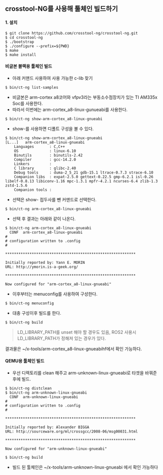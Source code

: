 ## crosstool-NG를 사용해 툴체인 빌드하기

#### 1. 설치
```
$ git clone https://github.com/crosstool-ng/crosstool-ng.git
$ cd crosstool-ng
$ ./bootstrap
$ ./configure --prefix=${PWD}
$ make
$ make install
```

#### 비글본 블랙용 툴체인 빌드
- 아래 커맨드 사용하여 사용 가능한 c-lib 찾기
```
$ bin/ct-ng list-samples
```
- 비글본은 arm-cortex a8코어와 vfpv3라는 부동소수점장치가 있는 TI AM335x Soc를 사용한다.
- 따라서 이번에는 arm-cortex_a8-linux-gunueabi를 사용한다.
```
$ bin/ct-ng show-arm-cortex_a8-linux-gnueabi
```
- show-를 사용하면 디폴트 구성을 볼 수 있다.
```
$ bin/ct-ng show-arm-cortex_a8-linux-gnueabi
[L...]   arm-cortex_a8-linux-gnueabi
    Languages       : C,C++
    OS              : linux-6.10
    Binutils        : binutils-2.42
    Compiler        : gcc-14.2.0
    Linkers         :
    C library       : glibc-2.40
    Debug tools     : duma-2_5_21 gdb-15.1 ltrace-0.7.3 strace-6.10
    Companion libs  : expat-2.5.0 gettext-0.22.5 gmp-6.2.1 isl-0.26 libelf-0.8.13 libiconv-1.16 mpc-1.3.1 mpfr-4.2.1 ncurses-6.4 zlib-1.3 zstd-1.5.6
    Companion tools :

```
- 선택은 show- 접두사를 뺀 커맨드로 선택한다.
```
$ bin/ct-ng arm-cortex_a8-linux-gnueabi
```
- 선택 후 결과는 아래와 같이 나온다.
```
$ bin/ct-ng arm-cortex_a8-linux-gnueabi
  CONF  arm-cortex_a8-linux-gnueabi
#
# configuration written to .config
#

***********************************************************

Initially reported by: Yann E. MORIN
URL: http://ymorin.is-a-geek.org/

***********************************************************

Now configured for "arm-cortex_a8-linux-gnueabi"

```
- 이후부터는 menuconfig를 사용하여 구성한다.
```
$ bin/ct-ng menuconfig
```

- 대충 구성이후 빌드를 한다.
```
$ bin/ct-ng build
```
> LD_LIBRARY_PATH를 unset 해야 할 경우도 있음, ROS2 사용시 LD_LIBRARY_PATH가 정해져 있는 경우가 있다.

결과물은 ~/x-tools/arm-cortex_a8-linux-gnueabihf에서 확인 가능하다.

#### QEMU용 툴체인 빌드

- 우선 디렉토리를 clean 해주고 arm-unknown-linux-gnueabi로 타겟을 바꿔준 후에 빌드.
```
$ bin/ct-ng distclean
$ bin/ct-ng arm-unknown-linux-gnueabi
  CONF  arm-unknown-linux-gnueabi
#
# configuration written to .config
#

***********************************************************

Initially reported by: Alexander BIGGA
URL: http://sourceware.org/ml/crossgcc/2008-06/msg00031.html

***********************************************************

Now configured for "arm-unknown-linux-gnueabi"

$ bin/ct-ng build
```
- 빌드 된 툴체인은 ~/x-tools/arm-unknown-linux-gnueabi 에서 확인 가능하다


